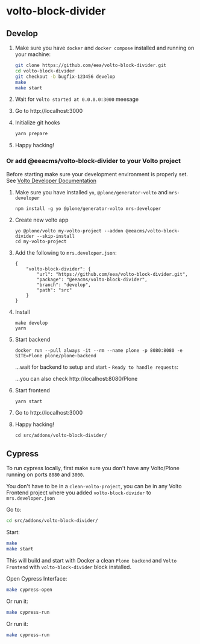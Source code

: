 # volto-block-divider

## Develop

1. Make sure you have `docker` and `docker compose` installed and running on your machine:

    ```Bash
    git clone https://github.com/eea/volto-block-divider.git
    cd volto-block-divider
    git checkout -b bugfix-123456 develop
    make
    make start
    ```

1. Wait for `Volto started at 0.0.0.0:3000` meesage

1. Go to http://localhost:3000

1. Initialize git hooks

    ```Bash
    yarn prepare
    ```

1. Happy hacking!

### Or add @eeacms/volto-block-divider to your Volto project

Before starting make sure your development environment is properly set. See [Volto Developer Documentation](https://docs.voltocms.com/getting-started/install/)

1.  Make sure you have installed `yo`, `@plone/generator-volto` and `mrs-developer`

        npm install -g yo @plone/generator-volto mrs-developer

1.  Create new volto app

        yo @plone/volto my-volto-project --addon @eeacms/volto-block-divider --skip-install
        cd my-volto-project

1.  Add the following to `mrs.developer.json`:

        {
            "volto-block-divider": {
                "url": "https://github.com/eea/volto-block-divider.git",
                "package": "@eeacms/volto-block-divider",
                "branch": "develop",
                "path": "src"
            }
        }

1.  Install

        make develop
        yarn

1.  Start backend

        docker run --pull always -it --rm --name plone -p 8080:8080 -e SITE=Plone plone/plone-backend

    ...wait for backend to setup and start - `Ready to handle requests`:

    ...you can also check http://localhost:8080/Plone

1.  Start frontend

        yarn start

1.  Go to http://localhost:3000

1.  Happy hacking!

        cd src/addons/volto-block-divider/

## Cypress

To run cypress locally, first make sure you don't have any Volto/Plone running on ports `8080` and `3000`.

You don't have to be in a `clean-volto-project`, you can be in any Volto Frontend
project where you added `volto-block-divider` to `mrs.developer.json`

Go to:

  ```BASH
  cd src/addons/volto-block-divider/
  ```

Start:

  ```Bash
  make
  make start
  ```

This will build and start with Docker a clean `Plone backend` and `Volto Frontend` with `volto-block-divider` block installed.

Open Cypress Interface:

  ```Bash
  make cypress-open
  ```

Or run it:

  ```Bash
  make cypress-run
  ```
Or run it:

  ```Bash
  make cypress-run
  ```
